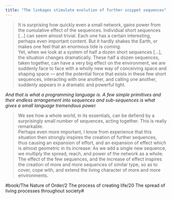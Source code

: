 ```yaml
---
title: "The linkages stimulate evolution of further snippet sequences"
---
```


> It is surprising how quickly even a small network, gains power from the cumulative effect of the sequences. Individual short sequences […] can seem almost trivial. Each one has a certain interesting, perhaps even important content. But it hardly shakes the Earth, or makes one feel that an enormous tide is coming.  
> Yet, when we look at a system of half a dozen short sequences […], the situation changes dramatically. These half a dozen sequences, taken together, can have a very big effect on the environment, we are suddenly face to face with a wholly new way of conceiving space and shaping space — and the potential force that exists in these few short sequences, interacting with one another, and calling one another, suddenly appears in a dramatic and powerful light.  

*And that is what a programming language is. A few simple primitives and their endless arrangement into sequences and sub-sequences is what gives a small language tremendous power.*

> We see how a whole world, in its essentials, can be defiend by a surprisingly small number of sequences, acting together. This is really remarkable.  
> Perhaps even more important, I know from experience that this situation then strongly inspires the creation of further sequences, thus causing an expansion of effort, and an expansion of effect which is almost geometric in its increase: As we add a single new sequence, we multiply the spread, reach, and power of the network as a whole. The effect of the few sequences, and the increase of effect inspires the creation of more and more sequences of similar type, so as to cover, cope with, and extend the living character of more and more environments.  

#book/The Nature of Order/2 The process of creating life/20 The spread of living processes throughout society#